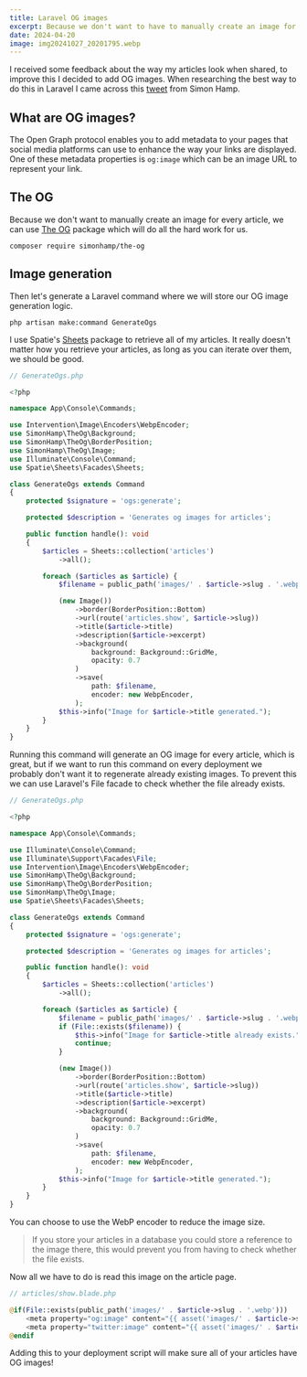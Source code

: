 ```yaml
---
title: Laravel OG images
excerpt: Because we don't want to have to manually create an image for every article, we can use The OG package which will do all the hard work for us.
date: 2024-04-20
image: img20241027_20201795.webp
---
```


I received some feedback about the way my articles look when shared, to improve this I decided to add OG images.
When researching the best way to do this in Laravel I came across this [tweet](https://twitter.com/simonhamp/status/1776998335519318360) from Simon Hamp.

## What are OG images?

The Open Graph protocol enables you to add metadata to your pages that social media platforms can use to enhance the way your links are displayed.
One of these metadata properties is `og:image` which can be an image URL to represent your link.

## The OG

Because we don't want to manually create an image for every article, 
we can use [The OG](https://github.com/simonhamp/the-og) package which will do all the hard work for us.

```shell
composer require simonhamp/the-og
```

## Image generation

Then let's generate a Laravel command where we will store our OG image generation logic.

```shell
php artisan make:command GenerateOgs
```
I use Spatie's [Sheets](https://github.com/spatie/sheets) package to retrieve all of my articles.
It really doesn't matter how you retrieve your articles, as long as you can iterate over them, we should be good.

```php
// GenerateOgs.php

<?php

namespace App\Console\Commands;

use Intervention\Image\Encoders\WebpEncoder;
use SimonHamp\TheOg\Background;
use SimonHamp\TheOg\BorderPosition;
use SimonHamp\TheOg\Image;
use Illuminate\Console\Command;
use Spatie\Sheets\Facades\Sheets;

class GenerateOgs extends Command
{
    protected $signature = 'ogs:generate';

    protected $description = 'Generates og images for articles';

    public function handle(): void
    {
        $articles = Sheets::collection('articles')
            ->all();

        foreach ($articles as $article) {
            $filename = public_path('images/' . $article->slug . '.webp');

            (new Image())
                ->border(BorderPosition::Bottom)
                ->url(route('articles.show', $article->slug))
                ->title($article->title)
                ->description($article->excerpt)
                ->background(
                    background: Background::GridMe,
                    opacity: 0.7
                )
                ->save(
                    path: $filename,
                    encoder: new WebpEncoder,
                );
            $this->info("Image for $article->title generated.");
        }
    }
}
```

Running this command will generate an OG image for every article, which is great, 
but if we want to run this command on every deployment we probably don't want it to regenerate already existing images.
To prevent this we can use Laravel's File facade to check whether the file already exists.

```php
// GenerateOgs.php

<?php

namespace App\Console\Commands;

use Illuminate\Console\Command;
use Illuminate\Support\Facades\File;
use Intervention\Image\Encoders\WebpEncoder;
use SimonHamp\TheOg\Background;
use SimonHamp\TheOg\BorderPosition;
use SimonHamp\TheOg\Image;
use Spatie\Sheets\Facades\Sheets;

class GenerateOgs extends Command
{
    protected $signature = 'ogs:generate';

    protected $description = 'Generates og images for articles';

    public function handle(): void
    {
        $articles = Sheets::collection('articles')
            ->all();

        foreach ($articles as $article) {
            $filename = public_path('images/' . $article->slug . '.webp');
            if (File::exists($filename)) {
                $this->info("Image for $article->title already exists.");
                continue;
            }

            (new Image())
                ->border(BorderPosition::Bottom)
                ->url(route('articles.show', $article->slug))
                ->title($article->title)
                ->description($article->excerpt)
                ->background(
                    background: Background::GridMe,
                    opacity: 0.7
                )
                ->save(
                    path: $filename,
                    encoder: new WebpEncoder,
                );
            $this->info("Image for $article->title generated.");
        }
    }
}
```

You can choose to use the WebP encoder to reduce the image size.

> If you store your articles in a database you could store a reference to the image there, 
> this would prevent you from having to check whether the file exists.

Now all we have to do is read this image on the article page.

```php
// articles/show.blade.php

@if(File::exists(public_path('images/' . $article->slug . '.webp')))
    <meta property="og:image" content="{{ asset('images/' . $article->slug . '.webp') }}" />
    <meta property="twitter:image" content="{{ asset('images/' . $article->slug . '.webp') }}" />
@endif
```

Adding this to your deployment script will make sure all of your articles have OG images!

